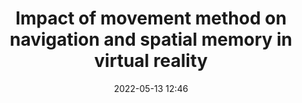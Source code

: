 ---
title: Impact of movement method on navigation and spatial memory in virtual reality
shortname: Movement in VR
slug: space-psychology
date: 2022-05-13 12:46
memberSlugs: ["lukas-hejtmanek", "viktorie-rackova"]
description: We are trying to find how differnt types of movement methods in VR affect our ability to navigate
featuredImage: /assets/images/projects/space-psychology/thumbnail.png
featuredWideImage: /assets/images/projects/space-psychology/thumbnail.png
isActive: true
draft: true
---